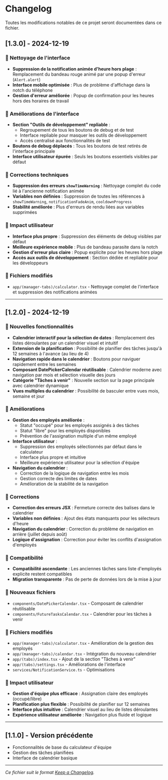# Changelog

Toutes les modifications notables de ce projet seront documentées dans ce fichier.

## [1.3.0] - 2024-12-19

### 🧹 Nettoyage de l'interface
- **Suppression de la notification animée d'heure hors plage** : Remplacement du bandeau rouge animé par une popup d'erreur (`Alert.alert`)
- **Interface mobile optimisée** : Plus de problème d'affichage dans la notch du téléphone
- **Gestion d'erreur améliorée** : Popup de confirmation pour les heures hors des horaires de travail

### 🔧 Améliorations de l'interface
- **Section "Outils de développement" repliable** : 
  - Regroupement de tous les boutons de debug et de test
  - Interface repliable pour masquer les outils de développement
  - Accès centralisé aux fonctionnalités de test
- **Boutons de debug déplacés** : Tous les boutons de test retirés de l'interface principale
- **Interface utilisateur épurée** : Seuls les boutons essentiels visibles par défaut

### 🐛 Corrections techniques
- **Suppression des erreurs `showTimeWarning`** : Nettoyage complet du code lié à l'ancienne notification animée
- **Variables non définies** : Suppression de toutes les références à `showTimeWarning`, `notificationFadeAnim`, `cooldownProgress`
- **Stabilité améliorée** : Plus d'erreurs de rendu liées aux variables supprimées

### 🎯 Impact utilisateur
- **Interface plus propre** : Suppression des éléments de debug visibles par défaut
- **Meilleure expérience mobile** : Plus de bandeau parasite dans la notch
- **Gestion d'erreur plus claire** : Popup explicite pour les heures hors plage
- **Accès aux outils de développement** : Section dédiée et repliable pour les développeurs

### 📝 Fichiers modifiés
- `app/(manager-tabs)/calculator.tsx` - Nettoyage complet de l'interface et suppression des notifications animées

---

## [1.2.0] - 2024-12-19

### 🚀 Nouvelles fonctionnalités
- **Calendrier interactif pour la sélection de dates** : Remplacement des listes déroulantes par un calendrier visuel et intuitif
- **Extension de la planification** : Possibilité de planifier des tâches jusqu'à 12 semaines à l'avance (au lieu de 4)
- **Navigation rapide dans le calendrier** : Boutons pour naviguer rapidement entre les semaines
- **Composant DatePickerCalendar réutilisable** : Calendrier moderne avec navigation par mois et sélection visuelle des jours
- **Catégorie "Tâches à venir"** : Nouvelle section sur la page principale avec calendrier dynamique
- **Vues multiples du calendrier** : Possibilité de basculer entre vues mois, semaine et jour

### 🔧 Améliorations
- **Gestion des employés améliorée** : 
  - Statut "occupé" pour les employés assignés à des tâches
  - Statut "libre" pour les employés disponibles
  - Prévention de l'assignation multiple d'un même employé
- **Interface utilisateur** :
  - Suppression des employés sélectionnés par défaut dans le calculateur
  - Interface plus propre et intuitive
  - Meilleure expérience utilisateur pour la sélection d'équipe
- **Navigation du calendrier** :
  - Correction de la logique de navigation entre les mois
  - Gestion correcte des limites de dates
  - Amélioration de la stabilité de la navigation

### 🐛 Corrections
- **Correction des erreurs JSX** : Fermeture correcte des balises dans le calendrier
- **Variables non définies** : Ajout des états manquants pour les sélecteurs d'heure
- **Navigation du calendrier** : Correction du problème de navigation en arrière (juillet depuis août)
- **Logique d'assignation** : Correction pour éviter les conflits d'assignation d'employés

### 🔄 Compatibilité
- **Compatibilité ascendante** : Les anciennes tâches sans liste d'employés explicite restent compatibles
- **Migration transparente** : Pas de perte de données lors de la mise à jour

### 📁 Nouveaux fichiers
- `components/DatePickerCalendar.tsx` - Composant de calendrier réutilisable
- `components/FutureTasksCalendar.tsx` - Calendrier pour les tâches à venir

### 📝 Fichiers modifiés
- `app/(manager-tabs)/calculator.tsx` - Amélioration de la gestion des employés
- `app/(manager-tabs)/calendar.tsx` - Intégration du nouveau calendrier
- `app/(tabs)/index.tsx` - Ajout de la section "Tâches à venir"
- `app/(tabs)/settings.tsx` - Améliorations de l'interface
- `services/NotificationService.ts` - Optimisations

### 🎯 Impact utilisateur
- **Gestion d'équipe plus efficace** : Assignation claire des employés (occupé/libre)
- **Planification plus flexible** : Possibilité de planifier sur 12 semaines
- **Interface plus intuitive** : Calendrier visuel au lieu de listes déroulantes
- **Expérience utilisateur améliorée** : Navigation plus fluide et logique

---

## [1.1.0] - Version précédente
- Fonctionnalités de base du calculateur d'équipe
- Gestion des tâches planifiées
- Interface de calendrier basique

---

*Ce fichier suit le format [Keep a Changelog](https://keepachangelog.com/fr/1.0.0/).* 